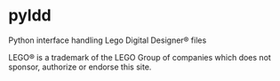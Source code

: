 # pyldd
Python interface handling Lego Digital Designer® files

LEGO® is a trademark of the LEGO Group of companies which does not sponsor, authorize or endorse this site.
